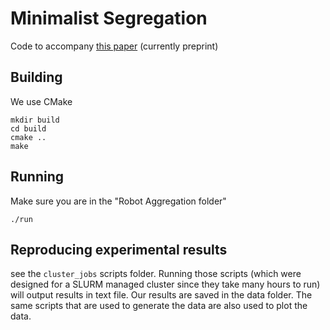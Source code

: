 # Minimalist Segregation

Code to accompany [this paper](https://arxiv.org/pdf/1901.10423.pdf) (currently preprint)

## Building

We use CMake

    mkdir build
    cd build
    cmake ..
    make
    
## Running

Make sure you are in the "Robot Aggregation folder"

    ./run

## Reproducing experimental results

see the `cluster_jobs` scripts folder. Running those scripts (which were designed for a SLURM managed cluster since they take many hours to run) will output results in text file. Our results are saved in the data folder. The same scripts that are used to generate the data are also used to plot the data.
